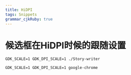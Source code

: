 ```yaml
---
title: HiDPI 
tags: Snippets
grammar_cjkRuby: true
---
```


# 候选框在HiDPI时候的跟随设置

``` sh?linenums
GDK_SCALE=1 GDK_DPI_SCALE=1 ./Story-writer

GDK_SCALE=1 GDK_DPI_SCALE=1 google-chrome
```
